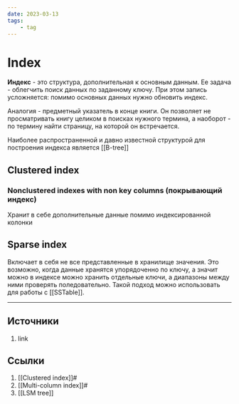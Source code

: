 ```yaml
---
date: 2023-03-13
tags:
    - tag
---
```

# Index

**Индекс** - это структура, дополнительная к основным данным. Ее задача - облегчить поиск данных по заданному ключу. При этом запись усложняется: помимо основных данных нужно обновить индекс.

Аналогия - предметный указатель в конце книги. Он позволяет не просматривать книгу целиком в поисках нужного термина, а наоборот - по термину найти страницу, на которой он встречается.

Наиболее распространенной и давно известной структурой для построения индекса является [[B-tree]]

## Clustered index

### Nonclustered indexes with non key columns (покрывающий индекс)

Хранит в себе дополнительные данные помимо индексированной колонки

## Sparse index

Включает в себя не все представленные в хранилище значения. Это возможно, когда данные хранятся упорядоченно по ключу, а значит можно в индексе можно хранить отдельные ключи, а диапазоны между ними проверять поледовательно. Такой подход можно использовать для работы с [[SSTable]].

---

## Источники

1. link

## Ссылки

1. [[Clustered index]]#
1. [[Multi-column index]]#
1. [[LSM tree]]
